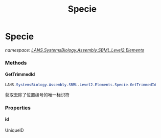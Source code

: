 ﻿---
title: Specie
---

# Specie
_namespace: [LANS.SystemsBiology.Assembly.SBML.Level2.Elements](N-LANS.SystemsBiology.Assembly.SBML.Level2.Elements.html)_



### Methods

#### GetTrimmedId
```csharp
LANS.SystemsBiology.Assembly.SBML.Level2.Elements.Specie.GetTrimmedId
```
获取去除了位置编号的唯一标识符



### Properties

#### id
UniqueID

